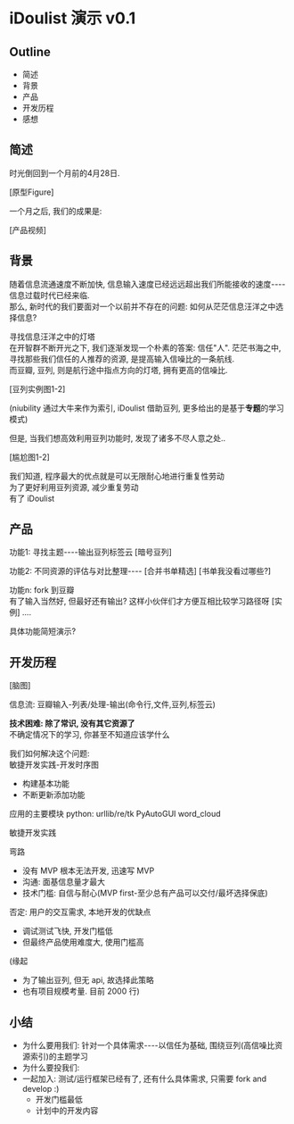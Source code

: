 # iDoulist 演示 v0.1

## Outline
- 简述
- 背景
- 产品
- 开发历程
- 感想

## 简述

时光倒回到一个月前的4月28日.   

[原型Figure]

一个月之后, 我们的成果是:

[产品视频]


## 背景

随着信息流通速度不断加快, 信息输入速度已经远远超出我们所能接收的速度----信息过载时代已经来临.  
那么, 新时代的我们要面对一个以前并不存在的问题: 如何从茫茫信息汪洋之中选择信息?   

寻找信息汪洋之中的灯塔  
在开智群不断开光之下, 我们逐渐发现一个朴素的答案: 信任"人".
茫茫书海之中, 寻找那些我们信任的人推荐的资源, 是提高输入信噪比的一条航线.    
而豆瓣, 豆列, 则是航行途中指点方向的灯塔, 拥有更高的信噪比. 

[豆列实例图1-2]

(niubility 通过大牛来作为索引, iDoulist 借助豆列, 更多给出的是基于**专题**的学习模式)

但是, 当我们想高效利用豆列功能时, 发现了诸多不尽人意之处..

[尴尬图1-2]

我们知道, 程序最大的优点就是可以无限耐心地进行重复性劳动    
为了更好利用豆列资源, 减少重复劳动   
有了 iDoulist

## 产品

功能1: 寻找主题----输出豆列标签云
[暗号豆列]

功能2: 不同资源的评估与对比整理----
[合并书单精选]
[书单我没看过哪些?]

功能n: fork 到豆瓣   
有了输入当然好, 但最好还有输出? 这样小伙伴们才方便互相比较学习路径呀
[实例]
....

具体功能简短演示?


## 开发历程

[脑图]

信息流: 豆瓣输入-列表/处理-输出(命令行,文件,豆列,标签云)

**技术困难: 除了常识, 没有其它资源了**    
不确定情况下的学习, 你甚至不知道应该学什么

我们如何解决这个问题:   
敏捷开发实践-开发时序图  
- 构建基本功能
- 不断更新添加功能

应用的主要模块
python: urllib/re/tk
PyAutoGUI
word_cloud

敏捷开发实践

弯路
- 没有 MVP 根本无法开发, 迅速写 MVP
- 沟通: 面基信息量才最大
- 技术门槛: 自信与耐心(MVP first-至少总有产品可以交付/最坏选择保底)

否定:
用户的交互需求, 本地开发的优缺点
- 调试测试飞快, 开发门槛低
- 但最终产品使用难度大, 使用门槛高

(缘起
- 为了输出豆列, 但无 api, 故选择此策略
- 也有项目规模考量. 目前 2000 行)



## 小结

- 为什么要用我们: 针对一个具体需求----以信任为基础, 围绕豆列(高信噪比资源索引)的主题学习
- 为什么要投我们: 
- 一起加入: 测试/运行框架已经有了, 还有什么具体需求, 只需要 fork and develop :)
  - 开发门槛最低
  - 计划中的开发内容